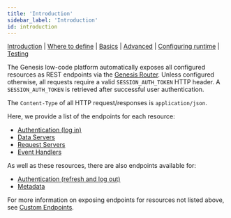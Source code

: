 ```yaml
---
title: 'Introduction'
sidebar_label: 'Introduction'
id: introduction
---
```


[Introduction](/server-modules/integration/rest-endpoints/introduction/) | [Where to define](/server-modules/integration/rest-endpoints/where-to-define) | [Basics](/server-modules/integration/rest-endpoints/basics/) | [Advanced](/server-modules/integration/rest-endpoints/advanced/) | [Configuring runtime](/server-modules/integration/rest-endpoints/configuring-runtime/) | [Testing](/server-modules/integration/rest-endpoints/testing/)

The Genesis low-code platform automatically exposes all configured resources as REST endpoints via the [Genesis Router](/server-modules/configuring-runtime/genesis-router/). Unless configured otherwise, all requests require a valid `SESSION_AUTH_TOKEN` HTTP header. A `SESSION_AUTH_TOKEN` is retrieved after successful user authentication.

The `Content-Type` of all HTTP request/responses is `application/json`.

Here, we provide a list of the endpoints for each resource:
* [Authentication (log in)](/server-modules/integration/rest-endpoints/basics/#authentication)
* [Data Servers](/server-modules/integration/rest-endpoints/basics/#data-servers)
* [Request Servers](/server-modules/integration/rest-endpoints/basics/#request-server)
* [Event Handlers](/server-modules/integration/rest-endpoints/basics/#event-handler)

As well as these resources, there are also endpoints available for:
* [Authentication (refresh and log out)](/server-modules/integration/rest-endpoints/advanced/#authentication)
* [Metadata](/server-modules/integration/rest-endpoints/advanced/#metadata)

For more information on exposing endpoints for resources not listed above, see [Custom Endpoints](/server-modules/integration/custom-endpoints/introduction/).
